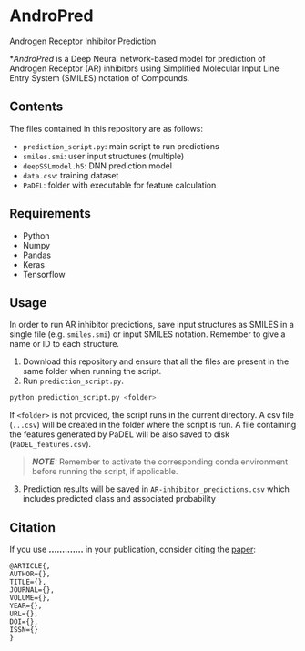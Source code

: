 # AndroPred
Androgen Receptor Inhibitor Prediction

**AndroPred* is a Deep Neural network-based model for prediction of Androgen Receptor (AR) inhibitors using 
Simplified Molecular Input Line Entry System (SMILES) notation of Compounds.

## Contents

The files contained in this repository are as follows:
 * ``prediction_script.py``: main script to run predictions
 * ``smiles.smi``: user input structures (multiple)
 * ``deepSSLmodel.h5``: DNN prediction model
 * ``data.csv``: training dataset
 * ``PaDEL``: folder with executable for feature calculation

## Requirements

* Python
* Numpy
* Pandas
* Keras
* Tensorflow

## Usage

In order to run AR inhibitor predictions, save input structures as SMILES in a single 
file (e.g. ``smiles.smi``) or input SMILES notation. Remember to give a name or ID to each structure.
 
1. Download this repository and ensure that all the files are present in the same folder when running the script.
2. Run ``prediction_script.py``. 
  ```bash
  python prediction_script.py <folder>
  ```
   If ``<folder>`` is not provided, the script runs in the current directory.
   A csv file (``...csv``) will be created in the folder where the script is run.
   A file containing the features generated by PaDEL will be also saved to disk (``PaDEL_features.csv``).
  
> **_NOTE:_** Remember to activate the corresponding conda environment before running the script, if applicable.
3. Prediction results will be saved in ``AR-inhibitor_predictions.csv`` which includes predicted class and associated probability

## Citation

If you use **.............** in your publication, consider citing the [paper](https://............):
```
@ARTICLE{,
AUTHOR={},   
TITLE={},      
JOURNAL={},      
VOLUME={},           
YEAR={},     
URL={},       
DOI={},      	
ISSN={}
}
```


